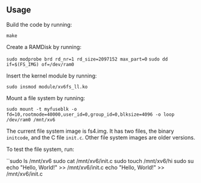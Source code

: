 Usage
-----

Build the code by running:

```make clean
make
```

Create a RAMDisk by running:

```sudo modprobe brd rd_nr=1 rd_size=2097152 max_part=0```
```sudo dd if=$(FS_IMG) of=/dev/ram0```

Insert the kernel module by running:

```sudo insmod module/xv6fs_ll.ko```

Mount a file system by running:

```sudo mount -t myfuseblk -o fd=10,rootmode=40000,user_id=0,group_id=0,blksize=4096 -o loop /dev/ram0 /mnt/xv6```

The current file system image is fs4.img. It has two files, the binary `initcode`, and the
C file `init.c`. Other file system images are older versions.

To test the file system, run:

``sudo ls /mnt/xv6
sudo cat /mnt/xv6/init.c
sudo touch /mnt/xv6/hi
sudo su
echo "Hello, World!" >> /mnt/xv6/init.c
echo "Hello, World!" >> /mnt/xv6/init.c
```
